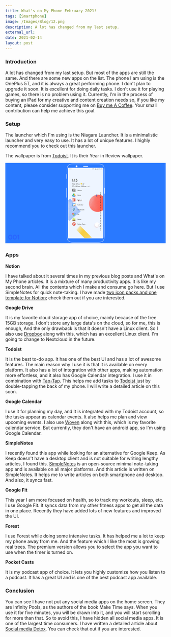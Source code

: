 ```yaml
---
title: What's on My Phone February 2021!
tags: [Smartphone]
image: /Images/Blog/12.png
description: A lot has changed from my last setup.
external_url: 
date: 2021-02-14
layout: post
---
```

### Introduction

A lot has changed from my last setup. But most of the apps are still the same. And there are some new apps on the list. The phone I am using is the OnePlus 5T, and it is always a great performing phone. I don't plan to upgrade it soon. It is excellent for doing daily tasks. I don't use it for playing games, so there is no problem using it. Currently, I'm in the process of buying an iPad for my creative and content creation needs so, if you like my content, please consider supporting me on [Buy me A Coffee](https://www.buymeacoffee.com/vyshnav). Your small contribution can help me achieve this goal.

### Setup

The launcher which I'm using is the Niagara Launcher. It is a minimalistic launcher and very easy to use. It has a lot of unique features. I highly recommend you to check out this launcher.

The wallpaper is from [Todoist](/resources/referrals/#todoist). It is their Year in Review wallpaper.

![alt text](/Images/Blog/12-1.png "My Homescreen")

### Apps

**Notion**

I have talked about it several times in my previous blog posts and What's on My Phone articles. It is a mixture of many productivity apps. It is like my second brain. All the contents which I make and consume go here. But I use SimpleNotes for quick note-taking. I have made [two icon packs and one template for Notion](/blog/tags#notion); check them out if you are interested.

**Google Drive**

It is my favorite cloud storage app of choice, mainly because of the free 15GB storage. I don't store any large data's on the cloud, so for me, this is enough, And the only drawback is that it doesn't have a Linux client. So I also use [Dropbox](/resources/referrals/#dropbox) along with this, which has an excellent Linux client. I'm going to change to Nextcloud in the future.

**Todoist**

It is the best to-do app. It has one of the best UI and has a lot of awesome features. The main reason why I use it is that it is available on every platform. It also has a lot of integration with other apps, making automation more effortless, and it also has Google Calendar integration. I use it in combination with [Tap-Tap](https://github.com/KieronQuinn/TapTap). This helps me add tasks to [Todoist](/resources/referrals/#todoist) just by double-tapping the back of my phone. I will write a detailed article on this soon.

**Google Calendar**

I use it for planning my day, and It is integrated with my Todoist account, so the tasks appear as calendar events. It also helps me plan and view upcoming events. I also use [Woven](https://woven.com/ref/vyshnav0039) along with this, which is my favorite calendar service. But currently, they don't have an android app, so I'm using Google Calendar.

**SimpleNotes**

I recently found this app while looking for an alternative for Google Keep. As Keep doesn't have a desktop client and is not suitable for writing lengthy articles, I found this. [SimpleNotes](https://simplenote.com/) is an open-source minimal note-taking app and is available on all major platforms. And this article is written on SimpleNotes. It helps me to write articles on both smartphone and desktop. And also, it syncs fast.

**Google Fit**

This year I am more focused on health, so to track my workouts, sleep, etc. I use Google Fit. It syncs data from my other fitness apps to get all the data in one place. Recently they have added lots of new features and improved the UI.

**Forest**

I use Forest while doing some intensive tasks. It has helped me a lot to keep my phone away from me. And the feature which I like the most is growing real trees. The premium version allows you to select the app you want to use when the timer is turned on.

**Pocket Casts**

It is my podcast app of choice. It lets you highly customize how you listen to a podcast. It has a great UI and is one of the best podcast app available.

### Conclusion

You can see I have not put any social media apps on the home screen. They are Infinity Pools, as the authors of the book Make Time says. When you use it for five minutes, you will be drawn into it, and you will start scrolling for more than that. So to avoid this, I have hidden all social media apps. It is one of the largest time consumers. I have written a detailed article about [Social media Detox](/blog/social-media-detox). You can check that out if you are interested.
